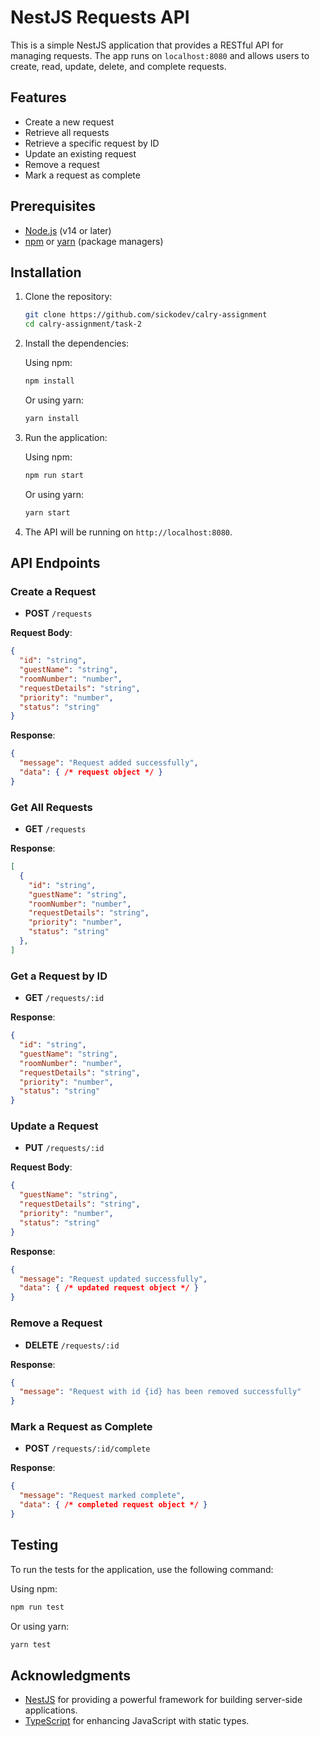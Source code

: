 # NestJS Requests API

This is a simple NestJS application that provides a RESTful API for managing requests. The app runs on `localhost:8080` and allows users to create, read, update, delete, and complete requests.

## Features

- Create a new request
- Retrieve all requests
- Retrieve a specific request by ID
- Update an existing request
- Remove a request
- Mark a request as complete

## Prerequisites

- [Node.js](https://nodejs.org/) (v14 or later)
- [npm](https://www.npmjs.com/) or [yarn](https://yarnpkg.com/) (package managers)

## Installation

1. Clone the repository:

   ```bash
   git clone https://github.com/sickodev/calry-assignment
   cd calry-assignment/task-2
   ```

2. Install the dependencies:

   Using npm:
   ```bash
   npm install
   ```

   Or using yarn:
   ```bash
   yarn install
   ```

3. Run the application:

   Using npm:
   ```bash
   npm run start
   ```

   Or using yarn:
   ```bash
   yarn start
   ```

4. The API will be running on `http://localhost:8080`.

## API Endpoints

### Create a Request

- **POST** `/requests`

**Request Body**:
```json
{
  "id": "string",
  "guestName": "string",
  "roomNumber": "number",
  "requestDetails": "string",
  "priority": "number",
  "status": "string"
}
```

**Response**:
```json
{
  "message": "Request added successfully",
  "data": { /* request object */ }
}
```

### Get All Requests

- **GET** `/requests`

**Response**:
```json
[
  {
    "id": "string",
    "guestName": "string",
    "roomNumber": "number",
    "requestDetails": "string",
    "priority": "number",
    "status": "string"
  },
]
```

### Get a Request by ID

- **GET** `/requests/:id`

**Response**:
```json
{
  "id": "string",
  "guestName": "string",
  "roomNumber": "number",
  "requestDetails": "string",
  "priority": "number",
  "status": "string"
}
```

### Update a Request

- **PUT** `/requests/:id`

**Request Body**:
```json
{
  "guestName": "string",
  "requestDetails": "string",
  "priority": "number",
  "status": "string"
}
```

**Response**:
```json
{
  "message": "Request updated successfully",
  "data": { /* updated request object */ }
}
```

### Remove a Request

- **DELETE** `/requests/:id`

**Response**:
```json
{
  "message": "Request with id {id} has been removed successfully"
}
```

### Mark a Request as Complete

- **POST** `/requests/:id/complete`

**Response**:
```json
{
  "message": "Request marked complete",
  "data": { /* completed request object */ }
}
```

## Testing

To run the tests for the application, use the following command:

Using npm:
```bash
npm run test
```

Or using yarn:
```bash
yarn test
```

## Acknowledgments

- [NestJS](https://nestjs.com/) for providing a powerful framework for building server-side applications.
- [TypeScript](https://www.typescriptlang.org/) for enhancing JavaScript with static types.

